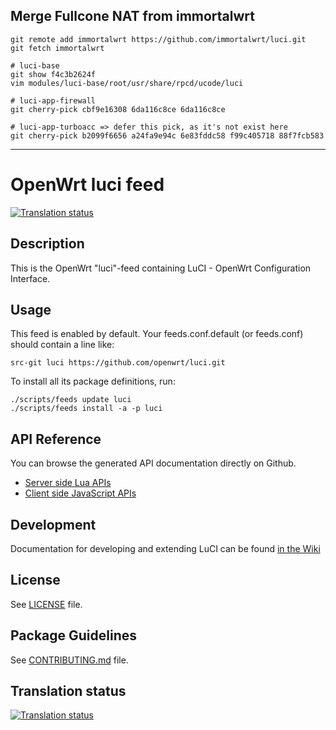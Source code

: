 ## Merge Fullcone NAT from immortalwrt

```
git remote add immortalwrt https://github.com/immortalwrt/luci.git
git fetch immortalwrt

# luci-base
git show f4c3b2624f
vim modules/luci-base/root/usr/share/rpcd/ucode/luci

# luci-app-firewall
git cherry-pick cbf9e16308 6da116c8ce 6da116c8ce

# luci-app-turboacc => defer this pick, as it's not exist here
git cherry-pick b2099f6656 a24fa9e94c 6e83fddc58 f99c405718 88f7fcb583
```
---

# OpenWrt luci feed

[![Translation status](https://hosted.weblate.org/widgets/openwrt/-/svg-badge.svg)](https://hosted.weblate.org/engage/openwrt/?utm_source=widget)

## Description

This is the OpenWrt "luci"-feed containing LuCI - OpenWrt Configuration Interface.

## Usage

This feed is enabled by default. Your feeds.conf.default (or feeds.conf) should contain a line like:
```
src-git luci https://github.com/openwrt/luci.git
```

To install all its package definitions, run:
```
./scripts/feeds update luci
./scripts/feeds install -a -p luci
```

## API Reference

You can browse the generated API documentation directly on Github.

 - [Server side Lua APIs](http://openwrt.github.io/luci/api/index.html)
 - [Client side JavaScript APIs](http://openwrt.github.io/luci/jsapi/index.html)

## Development

Documentation for developing and extending LuCI can be found [in the Wiki](https://github.com/openwrt/luci/wiki)

## License

See [LICENSE](LICENSE) file.
 
## Package Guidelines

See [CONTRIBUTING.md](CONTRIBUTING.md) file.

## Translation status

[![Translation status](https://hosted.weblate.org/widgets/openwrt/-/multi-auto.svg)](https://hosted.weblate.org/engage/openwrt/?utm_source=widget)
